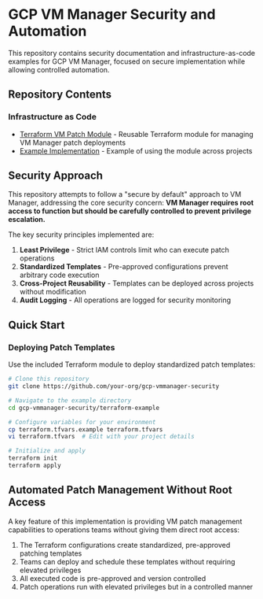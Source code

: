 # GCP VM Manager Security and Automation

This repository contains security documentation and infrastructure-as-code examples for GCP VM Manager, focused on secure implementation while allowing controlled automation.

## Repository Contents

### Infrastructure as Code

- [Terraform VM Patch Module](terraform-vm-patch/) - Reusable Terraform module for managing VM Manager patch deployments
- [Example Implementation](terraform-example/) - Example of using the module across projects

## Security Approach

This repository attempts to follow a "secure by default" approach to VM Manager, addressing the core security concern: **VM Manager requires root access to function but should be carefully controlled to prevent privilege escalation.**

The key security principles implemented are:

1. **Least Privilege** - Strict IAM controls limit who can execute patch operations
2. **Standardized Templates** - Pre-approved configurations prevent arbitrary code execution
3. **Cross-Project Reusability** - Templates can be deployed across projects without modification
4. **Audit Logging** - All operations are logged for security monitoring

## Quick Start

### Deploying Patch Templates

Use the included Terraform module to deploy standardized patch templates:

```bash
# Clone this repository
git clone https://github.com/your-org/gcp-vmmanager-security

# Navigate to the example directory
cd gcp-vmmanager-security/terraform-example

# Configure variables for your environment
cp terraform.tfvars.example terraform.tfvars
vi terraform.tfvars  # Edit with your project details

# Initialize and apply
terraform init
terraform apply
```

## Automated Patch Management Without Root Access

A key feature of this implementation is providing VM patch management capabilities to operations teams without giving them direct root access:

1. The Terraform configurations create standardized, pre-approved patching templates
2. Teams can deploy and schedule these templates without requiring elevated privileges
3. All executed code is pre-approved and version controlled
4. Patch operations run with elevated privileges but in a controlled manner
